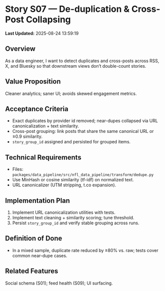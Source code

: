 # Story S07 — De-duplication & Cross-Post Collapsing

**Last Updated:** 2025-08-24 13:59:19

## Overview
As a data engineer, I want to detect duplicates and cross-posts across RSS, X, and Bluesky so that downstream views don’t double-count stories.

## Value Proposition
Cleaner analytics; saner UI; avoids skewed engagement metrics.

## Acceptance Criteria
- Exact duplicates by provider id removed; near-dupes collapsed via URL canonicalization + text similarity.
- Cross-post grouping: link posts that share the same canonical URL or ≥0.9 similarity.
- `story_group_id` assigned and persisted for grouped items.

## Technical Requirements
- Files: `packages/data_pipeline/src/nfl_data_pipeline/transform/dedupe.py`
- Use MinHash or cosine similarity (tf-idf) on normalized text.
- URL canonicalizer (UTM stripping, t.co expansion).

## Implementation Plan
1. Implement URL canonicalization utilities with tests.
2. Implement text cleaning + similarity scoring; tune threshold.
3. Persist `story_group_id` and verify stable grouping across runs.

## Definition of Done
- In a mixed sample, duplicate rate reduced by ≥80% vs. raw; tests cover common near-dupe cases.

## Related Features
Social schema (S01); feed health (S09); UI surfacing.

